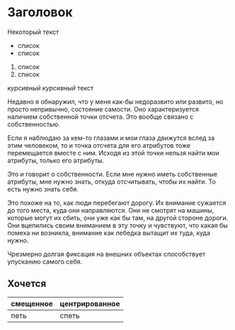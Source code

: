 # Заголовок

Некоторый текст

* список
* список

1. список
1. список

*курсивный* _курсивный_ текст

Недавно я обнаружил, что у меня как-бы недоразвито или развито, но просто непривычно, состояние самости. Оно характеризуется наличием собственной точки отсчета. Это вообще связано с собственностью.

Если я наблюдаю за кем-то глазами и мои глаза движутся вслед за этим человеком, то и точка отсчета для его атрибутов тоже перемещается вместе с ним. Исходя из этой точки нельзя найти мои атрибуты, только его атрибуты.

Это и говорит о собственности. Если мне нужно иметь собственные атрибуты, мне нужно знать, откуда отсчитывать, чтобы их найти. То есть нужно знать себя.

Это похоже на то, как люди перебегают дорогу. Их внимание сужается до того места, куда они направляются. Они не смотрят на машины, которые могут их сбить, они уже как бы там, на другой стороне дороги. Они вцепились своим вниманием в эту точку и чувствуют, что какая бы помеха ни возникла, внимание как лебедка вытащит их туда, куда нужно.

Чрезмерно долгая фиксация на внешних объектах способствует упусканию самого себя.

## Хочется

|смещенное|центрированное|
|-|-|
|петь|спеть|

